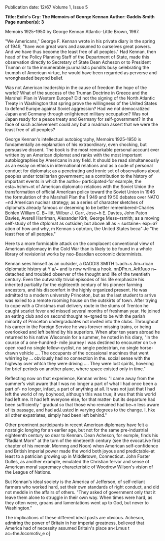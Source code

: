 Publication date: 12/67
Volume 1, Issue 5

**Title: Exile's Cry: The Memoirs of George Kennan**
**Author: Gaddis Smith**
**Page number(s): 3**

Memoirs 1925-1950 by George Kennan 
Atlantic-Little Brown, 1967. 

"We Americans," George F. Kennan 
wrote in his private diary in the spring 
of 1949, "have won great wars and 
assumed to ourselves great powers. And 
we have thus become the least free of all 
peoples." Had Kennan, then head of the 
Policy Planning Staff of the Department 
of State, made this observation directly 
to Secretary of State Dean Acheson or to 
President Truman or to the innumerable 
jo.urnalistic pundits busy celebrating the 
tnumph of American virtue, he would 
have been regarded as perverse and 
wrongheaded beyond belief. 

Was not American leadership in the 
cause of freedom the hope of the world? 
What of the success of the Truman 
Doctrine in Greece and the Marshall Plan 
in Western Europe? Did not the signing 
of the North Atlantic Treaty in 
Washington that spring prove the 
willingness of the United States to defend 
Europe against Soviet aggression? Had we 
not democratized Japan and Germany 
through enlightened military occupation? 
Was not Japan ready for a peace treaty 
and Germany for self-government? In the 
face of such achievement could any but 
a madman assert that we were the least 
free of all peoples? 

George Kennan's intellectual 
autobiography, Memoirs 1925-1950 
is fundamentally an explanation of his 
extraordinary, even shocking, but 
persuasive dissent. The book is the most 
remarkable personal account ever written 
by an American diplomat and ranks with 
the most important autobiographies by 
Americans in any field. It should be read 
simultaneously as an essay on ethics in 
international relations and as a code of 
personal conduct for diplomats; as a 
penetrating and ironic set of observations 
about peoples under totalitarian 
government; as a contribution to the 
history of important events in which the 
autho~ participated-for example, the 
esta~hshm~nt of American diplomatic 
relations wtth the Soviet Union the 
transformation of official Amerlcan 
policy toward the Soviet Union in 1946 
the formulation of the Marshall Plan the 
1 949 and 19 50 debates over NATO ~nd 
American nuclear strategy; as a series of 
character sketches of diplomats already 
famous or deserving to be better 
remembered-Charles Bohlen William 
C. B~llitt, Wilbur J. Carr, Jose~h E. 
Davtes, John Paton Davies, Averell 
Harriman, Alexander Kirk, George 
Mess~rsmith; as a moving self-study of 
the dtplomat as outsider; but above all as 
~ sustaine~ exp~a?ation of how and why, 
m Kennan s optnton, the United States 
beca":Je "the least free of all peoples." 

Here ts a more formidable attack on the 
complacent conventional view of 
American diplomacy in the Cold War 
than is likely to be found in a whole 
library of revisionist works by 
neo-Beardian economic determinists. 

Kennan sees himself as an outsider, a 
GADDIS SMITH t~ach~s Am~rican 
diplomatic history at Y a/~ and is now 
wrilina.a hook. nnDPn.n..Arlt1uuo n~ 
detached and troubled observer of the 
thought and life of the twentieth century. 
Even the outwardly trivial episodes of his 
life emphasize his inherited partiality for 
the eighteenth century of his pioneer 
farming ancestors, and his discomfort in 
the highly organized present. He was 
admitted to a modern university 
Princeton, but as the last student to 
arrive was exiled to a remote rooming 
house on the outskirts of town. After 
trying to cope with a Christmas mail 
delivery route in the slums of Trenton 
he caught scarlet fever and missed several 
months of freshman year. He joined an 
eat!ng club and on second thought 
re~tgned to be with the pariah minority of 
Pnnceton undergraduates not invited into 
the clubs. Throughout his career in the 
Foreign Service he was forever missing 
trains, or being overlooked and left 
behind by his superiors. When after ten 
years abroad he returned to his native 
Wisconsin for a summer, he noted in his 
diary, "In the course of a one-hundred-
mile journey I was destined to encounter 
on t~e open road no single fellow-cyclist, 
no smgle pedestrian, no single horse-
drawn vehicle .... The occupants of the 
occasional machines that went whirring 
by ... obviously had no connection in 
the. social sense with the highway over 
whtch they were driving .... They were 
lost spirits, hovering for brief periods on 
another plane, where space existed 
only in time." 

Reflecting now on that experience, 
Kennan writes: "I came away from the 
summer's visit aware that I was no longer 
a part of what I had once been a part of-
no longer, infact, a part of anything at 
all. It was not just that I had left the 
world of my boyhood, although this was 
true; it was that this world had left me. 
It had left everyone else, for that matter· 
but its departure had been sufficiently 
' 
gradual so that those who remained had 
be~n less aware of its passage, and had 
adJ.usted in varying degrees to the change. 
I, hke all other expatriates, simply had 
been left behind." 

Other prominent participants in recent 
American diplomacy have felt a nostalgic 
longing for an earlier age, but not for the 
same pre-industrial eighteenth century so 
dear to Kennan. Dean Acheson, for 
eumple, finds his "Radiant Morn" at the 
turn of the nineteenth century (see the 
evocat.ive first chapter of his memoir, 
Mormng and Noon) when American 
self-confidence and British imperial 
power made the world both joyous and 
predictable-at least to a patrician 
growing up in Middletown, Connecticut. 
John Foster Dulles, as another example, 
emulated the Christian fervor and sense 
of American moral supremacy 
characteristic of Woodrow Wilson's 
vision of the League of Nations. 

But Kennan's ideal society is the 
America of Jefferson, of self-reliant 
farmers who worked hard, set their own 
standards of right conduct, and did not 
meddle in the affairs of others. "They 
asked of government only that it leave 
them alone to struggle in their own way. 
When times were hard, as they often 
were, groans and lamentations went up to 
God, but never to Washington." 

The implications of these different 
ideal pasts are obvious. Acheson, 
admiring the power of Britain in her 
imperial greatness, believed that America 
had of necessity assumed Britain's place 
an<Lmus t ac~theJocomotiv_e o[